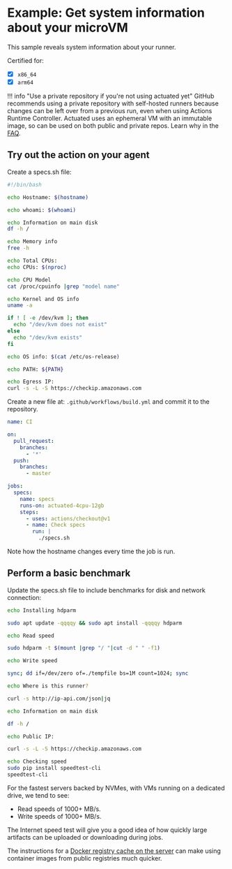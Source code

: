 # Example: Get system information about your microVM

This sample reveals system information about your runner.

Certified for:

- [x] `x86_64`
- [x] `arm64`

!!! info "Use a private repository if you're not using actuated yet"
    GitHub recommends using a private repository with self-hosted runners because changes can be left over from a previous run, even when using Actions Runtime Controller. Actuated uses an ephemeral VM with an immutable image, so can be used on both public and private repos. Learn why in the [FAQ](/faq).

## Try out the action on your agent

Create a specs.sh file:

```bash
#!/bin/bash

echo Hostname: $(hostname)

echo whoami: $(whoami)

echo Information on main disk
df -h /

echo Memory info
free -h

echo Total CPUs:
echo CPUs: $(nproc)

echo CPU Model
cat /proc/cpuinfo |grep "model name"

echo Kernel and OS info
uname -a

if ! [ -e /dev/kvm ]; then
  echo "/dev/kvm does not exist"
else
  echo "/dev/kvm exists"
fi

echo OS info: $(cat /etc/os-release)

echo PATH: ${PATH}

echo Egress IP:
curl -s -L -S https://checkip.amazonaws.com
```

Create a new file at: `.github/workflows/build.yml` and commit it to the repository.

```yaml
name: CI

on:
  pull_request:
    branches:
      - '*'
  push:
    branches:
      - master

jobs:
  specs:
    name: specs
    runs-on: actuated-4cpu-12gb
    steps:
      - uses: actions/checkout@v1
      - name: Check specs
        run: |
          ./specs.sh
```

Note how the hostname changes every time the job is run.

## Perform a basic benchmark

Update the specs.sh file to include benchmarks for disk and network connection:

```bash
echo Installing hdparm

sudo apt update -qqqqy && sudo apt install -qqqqy hdparm

echo Read speed

sudo hdparm -t $(mount |grep "/ "|cut -d " " -f1)

echo Write speed

sync; dd if=/dev/zero of=./tempfile bs=1M count=1024; sync

echo Where is this runner?

curl -s http://ip-api.com/json|jq

echo Information on main disk

df -h /

echo Public IP:

curl -s -L -S https://checkip.amazonaws.com

echo Checking speed
sudo pip install speedtest-cli
speedtest-cli
```

For the fastest servers backed by NVMes, with VMs running on a dedicated drive, we tend to see:

* Read speeds of 1000+ MB/s.
* Write speeds of 1000+ MB/s.

The Internet speed test will give you a good idea of how quickly large artifacts can be uploaded or downloading during jobs.

The instructions for a [Docker registry cache on the server](/tasks/registry-mirror) can make using container images from public registries much quicker.

